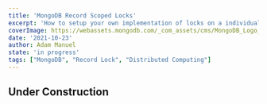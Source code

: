 ```yaml
---
title: 'MongoDB Record Scoped Locks'
excerpt: 'How to setup your own implementation of locks on a individual record in MongoDB while using either a cluster or replication set.'
coverImage: https://webassets.mongodb.com/_com_assets/cms/MongoDB_Logo_FullColorBlack_RGB-4td3yuxzjs.png
date: '2021-10-23'
author: Adam Manuel
state: 'in progress'
tags: ["MongoDB", "Record Lock", "Distributed Computing"]
---
```


## Under Construction